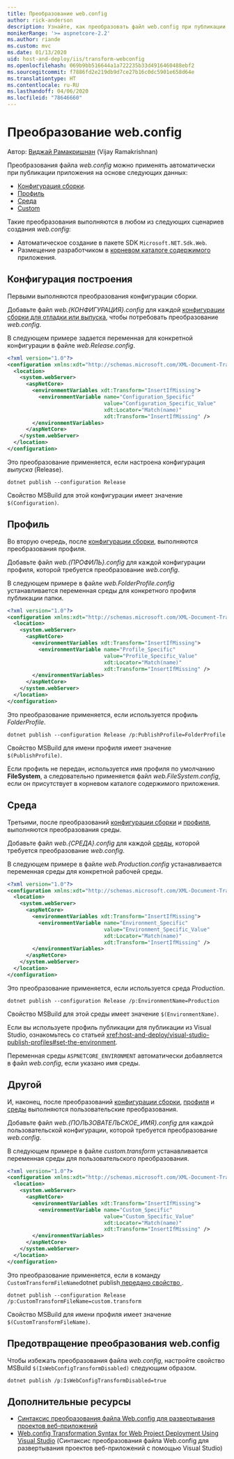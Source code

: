 ```yaml
---
title: Преобразование web.config
author: rick-anderson
description: Узнайте, как преобразовать файл web.config при публикации приложения ASP.NET Core.
monikerRange: '>= aspnetcore-2.2'
ms.author: riande
ms.custom: mvc
ms.date: 01/13/2020
uid: host-and-deploy/iis/transform-webconfig
ms.openlocfilehash: 069b9bb516644a1a722235b33d4916460488ebf2
ms.sourcegitcommit: f7886fd2e219db9d7ce27b16c0dc5901e658d64e
ms.translationtype: HT
ms.contentlocale: ru-RU
ms.lasthandoff: 04/06/2020
ms.locfileid: "78646660"
---
```

# <a name="transform-webconfig"></a>Преобразование web.config

Автор: [Виджай Рамакришнан](https://github.com/vijayrkn) (Vijay Ramakrishnan)

Преобразования файла *web.config* можно применять автоматически при публикации приложения на основе следующих данных:

* [Конфигурация сборки](#build-configuration).
* [Профиль](#profile)
* [Среда](#environment)
* [Custom](#custom)

Такие преобразования выполняются в любом из следующих сценариев создания *web.config*:

* Автоматическое создание в пакете SDK `Microsoft.NET.Sdk.Web`.
* Размещение разработчиком в [корневом каталоге содержимого](xref:fundamentals/index#content-root) приложения.

## <a name="build-configuration"></a>Конфигурация построения

Первыми выполняются преобразования конфигурации сборки.

Добавьте файл *web.{КОНФИГУРАЦИЯ}.config* для каждой [конфигурации сборки для отладки или выпуска](/dotnet/core/tools/dotnet-publish#options), чтобы потребовать преобразование *web.config*.

В следующем примере задается переменная для конкретной конфигурации в файле *web.Release.config*.

```xml
<?xml version="1.0"?>
<configuration xmlns:xdt="http://schemas.microsoft.com/XML-Document-Transform">
  <location>
    <system.webServer>
      <aspNetCore>
        <environmentVariables xdt:Transform="InsertIfMissing">
          <environmentVariable name="Configuration_Specific" 
                               value="Configuration_Specific_Value" 
                               xdt:Locator="Match(name)" 
                               xdt:Transform="InsertIfMissing" />
        </environmentVariables>
      </aspNetCore>
    </system.webServer>
  </location>
</configuration>
```

Это преобразование применяется, если настроена конфигурация *выпуска* (Release).

```dotnetcli
dotnet publish --configuration Release
```

Свойство MSBuild для этой конфигурации имеет значение `$(Configuration)`.

## <a name="profile"></a>Профиль

Во вторую очередь, после [конфигурации сборки](#build-configuration), выполняются преобразования профиля.

Добавьте файл *web.{ПРОФИЛЬ}.config* для каждой конфигурации профиля, которой требуется преобразование *web.config*.

В следующем примере в файле *web.FolderProfile.config* устанавливается переменная среды для конкретного профиля публикации папки.

```xml
<?xml version="1.0"?>
<configuration xmlns:xdt="http://schemas.microsoft.com/XML-Document-Transform">
  <location>
    <system.webServer>
      <aspNetCore>
        <environmentVariables xdt:Transform="InsertIfMissing">
          <environmentVariable name="Profile_Specific" 
                               value="Profile_Specific_Value" 
                               xdt:Locator="Match(name)" 
                               xdt:Transform="InsertIfMissing" />
        </environmentVariables>
      </aspNetCore>
    </system.webServer>
  </location>
</configuration>
```

Это преобразование применяется, если используется профиль *FolderProfile*.

```dotnetcli
dotnet publish --configuration Release /p:PublishProfile=FolderProfile
```

Свойство MSBuild для имени профиля имеет значение `$(PublishProfile)`.

Если профиль не передан, используется имя профиля по умолчанию **FileSystem**, а следовательно применяется файл *web.FileSystem.config*, если он присутствует в корневом каталоге содержимого приложения.

## <a name="environment"></a>Среда

Третьими, после преобразований [конфигурации сборки](#build-configuration) и [профиля](#profile), выполняются преобразования среды.

Добавьте файл *web.{СРЕДА}.config* для каждой [среды](xref:fundamentals/environments), которой требуется преобразование *web.config*.

В следующем примере в файле *web.Production.config* устанавливается переменная среды для конкретной рабочей среды.

```xml
<?xml version="1.0"?>
<configuration xmlns:xdt="http://schemas.microsoft.com/XML-Document-Transform">
  <location>
    <system.webServer>
      <aspNetCore>
        <environmentVariables xdt:Transform="InsertIfMissing">
          <environmentVariable name="Environment_Specific" 
                               value="Environment_Specific_Value" 
                               xdt:Locator="Match(name)" 
                               xdt:Transform="InsertIfMissing" />
        </environmentVariables>
      </aspNetCore>
    </system.webServer>
  </location>
</configuration>
```

Это преобразование применяется, если используется среда *Production*.

```dotnetcli
dotnet publish --configuration Release /p:EnvironmentName=Production
```

Свойство MSBuild для этой среды имеет значение `$(EnvironmentName)`.

Если вы используете профиль публикации для публикации из Visual Studio, ознакомьтесь со статьей <xref:host-and-deploy/visual-studio-publish-profiles#set-the-environment>.

Переменная среды `ASPNETCORE_ENVIRONMENT` автоматически добавляется в файл *web.config*, если указано имя среды.

## <a name="custom"></a>Другой

И, наконец, после преобразований [конфигурации сборки](#build-configuration), [профиля](#profile) и [среды](#environment) выполняются пользовательские преобразования.

Добавьте файл *web.{ПОЛЬЗОВАТЕЛЬСКОЕ_ИМЯ}.config* для каждой пользовательской конфигурации, которой требуется преобразование *web.config*.

В следующем примере в файле *custom.transform* устанавливается переменная среды для пользовательского преобразования.

```xml
<?xml version="1.0"?>
<configuration xmlns:xdt="http://schemas.microsoft.com/XML-Document-Transform">
  <location>
    <system.webServer>
      <aspNetCore>
        <environmentVariables xdt:Transform="InsertIfMissing">
          <environmentVariable name="Custom_Specific" 
                               value="Custom_Specific_Value" 
                               xdt:Locator="Match(name)" 
                               xdt:Transform="InsertIfMissing" />
        </environmentVariables>
      </aspNetCore>
    </system.webServer>
  </location>
</configuration>
```

Это преобразование применяется, если в команду `CustomTransformFileName`dotnet publish[ передано свойство ](/dotnet/core/tools/dotnet-publish).

```dotnetcli
dotnet publish --configuration Release /p:CustomTransformFileName=custom.transform
```

Свойство MSBuild для имени профиля имеет значение `$(CustomTransformFileName)`.

## <a name="prevent-webconfig-transformation"></a>Предотвращение преобразования web.config

Чтобы избежать преобразования файла *web.config*, настройте свойство MSBuild `$(IsWebConfigTransformDisabled)` следующим образом.

```dotnetcli
dotnet publish /p:IsWebConfigTransformDisabled=true
```

## <a name="additional-resources"></a>Дополнительные ресурсы

* [Синтаксис преобразования файла Web.config для развертывания проектов веб-приложений](/previous-versions/dd465326(v=vs.100))
* [Web.config Transformation Syntax for Web Project Deployment Using Visual Studio](/previous-versions/aspnet/dd465326(v=vs.110)) (Синтаксис преобразования файла Web.config для развертывания проектов веб-приложений с помощью Visual Studio)
